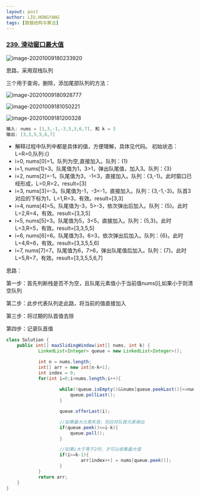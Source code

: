 ```yaml
---
layout: post
author: LIU,HONGYANG
tags: [数据结构与算法]
---
```






### [239. 滑动窗口最大值](https://leetcode-cn.com/problems/sliding-window-maximum/)



![image-20201009180233920](https://tva1.sinaimg.cn/large/007S8ZIlgy1gjj8m13bznj30su0u8diz.jpg)

思路，采用双栈队列



三个用于查询，删除，添加尾部队列的方法：

![image-20201009180928777](https://tva1.sinaimg.cn/large/007S8ZIlgy1gjj8t629sjj30zi0fe40k.jpg)





![image-20201009181050221](https://tva1.sinaimg.cn/large/007S8ZIlgy1gjj8ukxxhmj30xw0fugnn.jpg)



![image-20201009181200328](https://tva1.sinaimg.cn/large/007S8ZIlgy1gjj8vsg7xzj314i0eawgf.jpg)





```java
输入: nums = [1,3,-1,-3,5,3,6,7], 和 k = 3
输出: [3,3,5,5,6,7]
```

- 解释过程中队列中都是具体的值，方便理解，具体见代码。
  初始状态：L=R=0,队列:{}
- i=0, nums[0]=1。队列为空,直接加入。队列：{1}
- i=1, nums[1]=3。队尾值为1，3>1，弹出队尾值，加入3。队列：{3}
- i=2, nums[2]=-1。队尾值为3，-1<3，直接加入。队列：{3,-1}。此时窗口已经形成，L=0,R=2，result=[3]
- i=3, nums[3]=-3。队尾值为-1，-3<-1，直接加入。队列：{3,-1,-3}。队首3对应的下标为1，L=1,R=3，有效。result=[3,3]
- i=4, nums[4]=5。队尾值为-3，5>-3，依次弹出后加入。队列：{5}。此时L=2,R=4，有效。result=[3,3,5]
- i=5, nums[5]=3。队尾值为5，3<5，直接加入。队列：{5,3}。此时L=3,R=5，有效。result=[3,3,5,5]
- i=6, nums[6]=6。队尾值为3，6>3，依次弹出后加入。队列：{6}。此时L=4,R=6，有效。result=[3,3,5,5,6]
- i=7, nums[7]=7。队尾值为6，7>6，弹出队尾值后加入。队列：{7}。此时L=5,R=7，有效。result=[3,3,5,5,6,7]



思路：

第一步：首先判断栈是否不为空，且队尾元素值小于当前值nums[i],如果小于则清空队列

第二步：此步代表队列走此路，将当前的值直接加入

第三步：将过期的队首值去除

第四步：记录队首值

```java
class Solution {
    public int[] maxSlidingWindow(int[] nums, int k) {
            LinkedList<Integer> queue = new LinkedList<Integer>();

            int n = nums.length;
            int[] arr = new int[n-k+1];
            int index = 0;
            for(int i=0;i<nums.length;i++){
                    
                    while(!queue.isEmpty()&&nums[queue.peekLast()]<=nums[i]){
                        queue.pollLast();
                    }

                    queue.offerLast(i);

                    //如果最大元素失效，则应将队首元素弹出
                    if(queue.peek()<=i-k){
                        queue.poll();
                    }

                    //如果i大于等于2时，才可以收集最大值
                    if(i>=k-1){
                            arr[index++] = nums[queue.peek()];
                    }         
            }
            return arr;
    }
}
```





